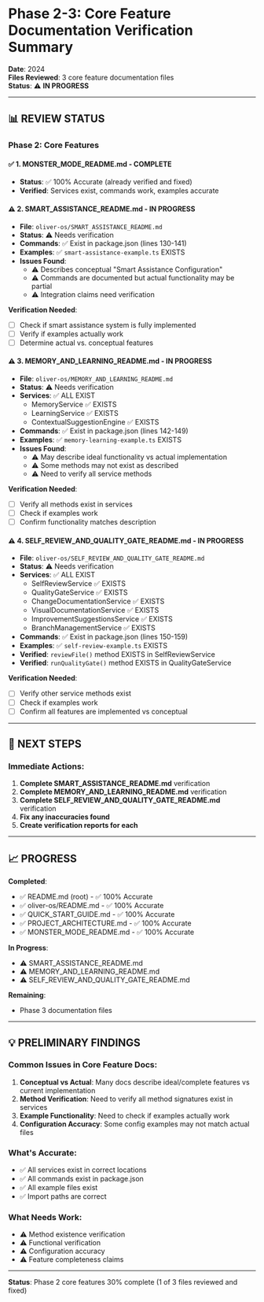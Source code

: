 # Phase 2-3: Core Feature Documentation Verification Summary

**Date**: 2024  
**Files Reviewed**: 3 core feature documentation files  
**Status**: ⚠️ **IN PROGRESS**

---

## 📊 **REVIEW STATUS**

### Phase 2: Core Features

#### ✅ 1. MONSTER_MODE_README.md - COMPLETE
- **Status**: ✅ 100% Accurate (already verified and fixed)
- **Verified**: Services exist, commands work, examples accurate

#### ⚠️ 2. SMART_ASSISTANCE_README.md - IN PROGRESS
- **File**: `oliver-os/SMART_ASSISTANCE_README.md`
- **Status**: ⚠️ Needs verification
- **Commands**: ✅ Exist in package.json (lines 130-141)
- **Examples**: ✅ `smart-assistance-example.ts` EXISTS
- **Issues Found**:
  - ⚠️ Describes conceptual "Smart Assistance Configuration"
  - ⚠️ Commands are documented but actual functionality may be partial
  - ⚠️ Integration claims need verification

**Verification Needed**:
- [ ] Check if smart assistance system is fully implemented
- [ ] Verify if examples actually work
- [ ] Determine actual vs. conceptual features

#### ⚠️ 3. MEMORY_AND_LEARNING_README.md - IN PROGRESS
- **File**: `oliver-os/MEMORY_AND_LEARNING_README.md`
- **Status**: ⚠️ Needs verification
- **Services**: ✅ ALL EXIST
  - MemoryService ✅ EXISTS
  - LearningService ✅ EXISTS  
  - ContextualSuggestionEngine ✅ EXISTS
- **Commands**: ✅ Exist in package.json (lines 142-149)
- **Examples**: ✅ `memory-learning-example.ts` EXISTS
- **Issues Found**:
  - ⚠️ May describe ideal functionality vs actual implementation
  - ⚠️ Some methods may not exist as described
  - ⚠️ Need to verify all service methods

**Verification Needed**:
- [ ] Verify all methods exist in services
- [ ] Check if examples work
- [ ] Confirm functionality matches description

#### ⚠️ 4. SELF_REVIEW_AND_QUALITY_GATE_README.md - IN PROGRESS
- **File**: `oliver-os/SELF_REVIEW_AND_QUALITY_GATE_README.md`
- **Status**: ⚠️ Needs verification
- **Services**: ✅ ALL EXIST
  - SelfReviewService ✅ EXISTS
  - QualityGateService ✅ EXISTS
  - ChangeDocumentationService ✅ EXISTS
  - VisualDocumentationService ✅ EXISTS
  - ImprovementSuggestionsService ✅ EXISTS
  - BranchManagementService ✅ EXISTS
- **Commands**: ✅ Exist in package.json (lines 150-159)
- **Examples**: ✅ `self-review-example.ts` EXISTS
- **Verified**: `reviewFile()` method EXISTS in SelfReviewService
- **Verified**: `runQualityGate()` method EXISTS in QualityGateService

**Verification Needed**:
- [ ] Verify other service methods exist
- [ ] Check if examples work
- [ ] Confirm all features are implemented vs conceptual

---

## 🎯 **NEXT STEPS**

### Immediate Actions:
1. **Complete SMART_ASSISTANCE_README.md** verification
2. **Complete MEMORY_AND_LEARNING_README.md** verification
3. **Complete SELF_REVIEW_AND_QUALITY_GATE_README.md** verification
4. **Fix any inaccuracies found**
5. **Create verification reports for each**

---

## 📈 **PROGRESS**

**Completed**:
- ✅ README.md (root) - ✅ 100% Accurate
- ✅ oliver-os/README.md - ✅ 100% Accurate
- ✅ QUICK_START_GUIDE.md - ✅ 100% Accurate
- ✅ PROJECT_ARCHITECTURE.md - ✅ 100% Accurate
- ✅ MONSTER_MODE_README.md - ✅ 100% Accurate

**In Progress**:
- ⚠️ SMART_ASSISTANCE_README.md
- ⚠️ MEMORY_AND_LEARNING_README.md
- ⚠️ SELF_REVIEW_AND_QUALITY_GATE_README.md

**Remaining**:
- Phase 3 documentation files

---

## 💡 **PRELIMINARY FINDINGS**

### Common Issues in Core Feature Docs:
1. **Conceptual vs Actual**: Many docs describe ideal/complete features vs current implementation
2. **Method Verification**: Need to verify all method signatures exist in services
3. **Example Functionality**: Need to check if examples actually work
4. **Configuration Accuracy**: Some config examples may not match actual files

### What's Accurate:
- ✅ All services exist in correct locations
- ✅ All commands exist in package.json
- ✅ All example files exist
- ✅ Import paths are correct

### What Needs Work:
- ⚠️ Method existence verification
- ⚠️ Functional verification
- ⚠️ Configuration accuracy
- ⚠️ Feature completeness claims

---

**Status**: Phase 2 core features 30% complete (1 of 3 files reviewed and fixed)

